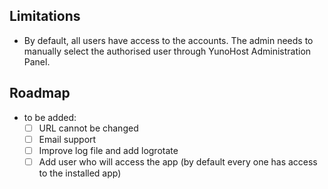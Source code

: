 ## Limitations

* By default, all users have access to the accounts. The admin needs to manually select the authorised user through YunoHost Administration Panel.

## Roadmap

* to be added:
  * [ ] URL cannot be changed
  * [ ] Email support
  * [ ] Improve log file and add logrotate
  * [ ] Add user who will access the app (by default every one has access to the installed app)

